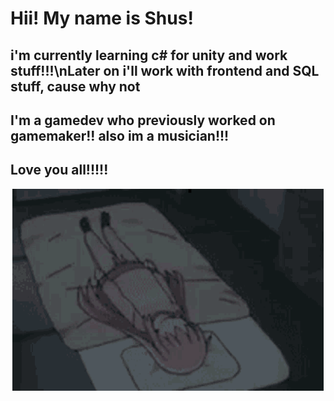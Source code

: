 # Hii! My name is Shus! 

## i'm currently learning c# for unity and work stuff!!!\nLater on i'll work with frontend and SQL stuff, cause why not

## I'm a gamedev who previously worked on gamemaker!! also im a musician!!!

## Love you all!!!!!

<p align="center">
    <img src="bocchi-bonking.gif" alt="BOCCHI ROLLING AND BONKING" width="498px" height="323px" title="omg bocchi :0"/>
</p>

<!--
**ShusJeirokku/ShusJeirokku** is a ✨ _special_ ✨ repository because its `README.md` (this file) appears on your GitHub profile.

Here are some ideas to get you started:

- 🔭 I’m currently working on ...
- 🌱 I’m currently learning ...
- 👯 I’m looking to collaborate on ...
- 🤔 I’m looking for help with ...
- 💬 Ask me about ...
- 📫 How to reach me: ...
- 😄 Pronouns: ...
- ⚡ Fun fact: ...
-->
